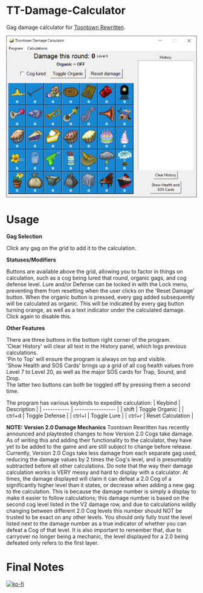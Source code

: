# TT-Damage-Calculator
 Gag damage calculator for [Toontown Rewritten](https://toontownrewritten.com/).

![The Program](https://github.com/Vhou-Atroph/TT-Damage-Calculator/blob/main/preview.png?raw=true)

# Usage
**Gag Selection**

Click any gag on the grid to add it to the calculation. 

**Statuses/Modifiers**

Buttons are available above the grid, allowing you to factor in things on calculation, such as a cog being lured that round, organic gags, and cog defense level. Lure and/or Defense can be locked in with the Lock menu, preventing them from resetting when the user clicks on the 'Reset Damage' button. When the organic button is pressed, every gag added subsequently will be calculated as organic. This will be indicated by every gag button turning orange, as well as a text indicator under the calculated damage. Click again to disable this.  

**Other Features**

There are three buttons in the bottom right corner of the program.  
'Clear History' will clear all text in the History panel, which logs previous calculations.  
'Pin to Top' will ensure the program is always on top and visible.  
'Show Health and SOS Cards' brings up a grid of all cog health values from Level 7 to Level 20, as well as the major SOS cards for Trap, Sound, and Drop.  
The latter two buttons can both be toggled off by pressing them a second time.  

The program has various keybinds to expedite calculation:
| Keybind     | Description       |
| ----------- | ----------------- |
| shift       | Toggle Organic    |
| ctrl+d      | Toggle Defense    |
| ctrl+l      | Toggle Lure       |
| ctrl+r      | Reset Calculation |

**NOTE: Version 2.0 Damage Mechanics**
Toontown Rewritten has recently announced and playtested changes to how Version 2.0 Cogs take damage.
As of writing this and adding their functionality to the calculator, they have yet to be added to the game and are still subject to change before release.
Currently, Version 2.0 Cogs take less damage from each separate gag used, reducing the damage values by 2 times the Cog's level, and is presumably subtracted before all other calculations.
Do note that the way their damage calculation works is VERY messy and hard to display with a calculator.
At times, the damage displayed will claim it can defeat a 2.0 Cog of a significantly higher level than it states, or decrease when adding a new gag to the calculation. This is because the damage number is simply a display to make it easier to follow calculations; this damage number is based on the second cog level listed in the V2 damage row, and due to calculations wildly changing between different 2.0 Cog levels this number should NOT be trusted to be exact on any other levels.
You should only fully trust the level listed next to the damage number as a true indicator of whether you can defeat a Cog of that level.
It is also important to remember that, due to carryover no longer being a mechanic, the level displayed for a 2.0 being defeated only refers to the first layer.

# Final Notes
[![ko-fi](https://ko-fi.com/img/githubbutton_sm.svg)](https://ko-fi.com/I2I65IWZG)
